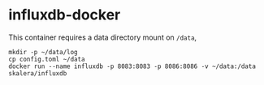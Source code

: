 influxdb-docker
===============

This container requires a data directory mount on `/data`,

    mkdir -p ~/data/log
    cp config.toml ~/data
    docker run --name influxdb -p 8083:8083 -p 8086:8086 -v ~/data:/data skalera/influxdb
